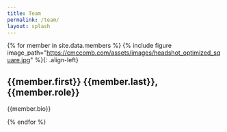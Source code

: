 ```yaml
---
title: Team
permalink: /team/
layout: splash
---
```


{% for member in site.data.members %}
{% include figure image_path="https://cmccomb.com/assets/images/headshot_optimized_square.jpg" %}{: .align-left}
<h2>{{member.first}} {{member.last}}, {{member.role}}</h2>
<p>{{member.bio}}</p>
{% endfor %}

